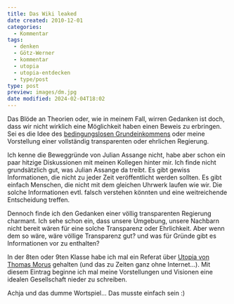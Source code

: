 ```yaml
---
title: Das Wiki leaked
date created: 2010-12-01
categories:
  - Kommentar
tags:
  - denken
  - Götz-Werner
  - kommentar
  - utopia
  - utopia-entdecken
  - type/post
type: post
preview: images/dm.jpg
date modified: 2024-02-04T18:02
---
```


Das Blöde an Theorien oder, wie in meinem Fall, wirren Gedanken ist doch, dass wir nicht wirklich eine Möglichkeit haben einen Beweis zu erbringen. Sei es die Idee des [bedingungslosen Grundeinkommens](http://de.wikipedia.org/wiki/Bedingungsloses_Grundeinkommen) oder meine Vorstellung einer vollständig transparenten oder ehrlichen Regierung.

Ich kenne die Beweggründe von Julian Assange nicht, habe aber schon ein paar hitzige Diskussionen mit meinen Kollegen hinter mir. Ich finde nicht grundsätzlich gut, was Julian Assange da treibt. Es gibt gewiss Informationen, die nicht zu jeder Zeit veröffentlicht werden sollten. Es gibt einfach Menschen, die nicht mit dem gleichen Uhrwerk laufen wie wir. Die solche Informationen evtl. falsch verstehen könnten und eine weitreichende Entscheidung treffen.

Dennoch finde ich den Gedanken einer völlig transparenten Regierung charmant. Ich sehe schon ein, dass unsere Umgebung, unsere Nachbarn nicht bereit wären für eine solche Transparenz oder Ehrlichkeit. Aber wenn dem so wäre, wäre völlige Transparenz gut? und was für Gründe gibt es Informationen vor zu enthalten?

In der 8ten oder 9ten Klasse habe ich mal ein Referat über [Utopia von Thomas Morus](http://de.wikipedia.org/wiki/Utopia_(Roman)) gehalten (und das zu Zeiten ganz ohne Internet...). Mit diesem Eintrag beginne ich mal meine Vorstellungen und Visionen eine idealen Gesellschaft nieder zu schreiben.

Achja und das dumme Wortspiel... Das musste einfach sein :)
